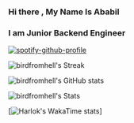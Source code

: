 ### Hi there , My Name Is Ababil
### I am Junior Backend Engineer
[![spotify-github-profile](https://spotify-github-profile.kittinanx.com/api/view?uid=31fyfdjnjh2hw5pepndusf4wgpje&cover_image=true&theme=default&show_offline=true&background_color=121212&interchange=true&bar_color_cover=true)](https://spotify-github-profile.kittinanx.com/api/view?uid=31fyfdjnjh2hw5pepndusf4wgpje&redirect=true)


![birdfromhell's Streak](https://github-readme-streak-stats.herokuapp.com/?user=birdfromhell&theme=blueberry&hide_border=true)

![birdfromhell's GitHub stats](https://github-readme-stats.vercel.app/api?username=birdfromhell\&hide=issues,contribs\&show_icons=true\&theme=blueberry)

![birdfromhell's Stats](https://github-readme-stats.vercel.app/api?username=birdfromhell&theme=blueberry&show_icons=true&hide_border=true&count_private=true)

[![Harlok's WakaTime stats](https://github-readme-stats.vercel.app/api/wakatime?username=birdfromhell)]
